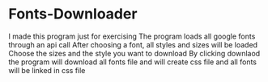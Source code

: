 # Fonts-Downloader
I made this program just for exercising
The program loads all google fonts through an api call
After choosing a font, all styles and sizes will be loaded
Choose the sizes and the style you want to download
By clicking downlaod the program will download all fonts file and will create css file and all fonts will be linked in css file
